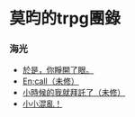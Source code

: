 # 莫昀的trpg團錄

### 海光
- [於是，你睜開了眼。](https://moooocloud.github.io/cloudtrpg/%E7%9D%9C%E7%9C%BC_%E6%B5%B7%E5%85%89.html)
- [En;call（未修）](https://moooocloud.github.io/cloudtrpg/Encall.html)
- [小時候的我就拜託了（未修）](https://moooocloud.github.io/cloudtrpg/%E5%B0%8F%E6%8B%9C%E8%A8%97.html)
- [小小混亂！](https://moooocloud.github.io/cloudtrpg/%E5%B0%8F%E5%B0%8F%E6%B7%B7%E4%BA%82%EF%BC%81.html)
